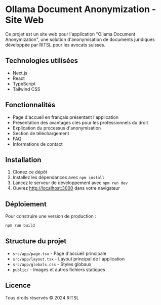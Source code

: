 # Ollama Document Anonymization - Site Web

Ce projet est un site web pour l'application "Ollama Document Anonymization", une solution d'anonymisation de documents juridiques développée par RITSL pour les avocats suisses.

## Technologies utilisées

- Next.js
- React
- TypeScript
- Tailwind CSS

## Fonctionnalités

- Page d'accueil en français présentant l'application
- Présentation des avantages clés pour les professionnels du droit
- Explication du processus d'anonymisation
- Section de téléchargement
- FAQ
- Informations de contact

## Installation

1. Clonez ce dépôt
2. Installez les dépendances avec `npm install`
3. Lancez le serveur de développement avec `npm run dev`
4. Ouvrez [http://localhost:3000](http://localhost:3000) dans votre navigateur

## Déploiement

Pour construire une version de production :

```bash
npm run build
```

## Structure du projet

- `src/app/page.tsx` - Page d'accueil principale
- `src/app/layout.tsx` - Layout principal de l'application
- `src/app/globals.css` - Styles globaux
- `public/` - Images et autres fichiers statiques

## Licence

Tous droits réservés © 2024 RITSL
